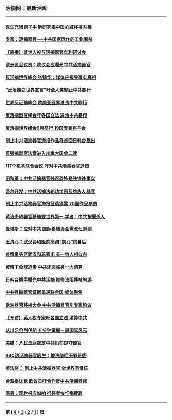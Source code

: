 ### 活摘网：最新活动
---
#### [医生充当刽子手 新研究揭中国心脏移植内幕](../../pages/nf5883/n13772291.md?07140430) 
#### [专家：活摘器官──中共国家运作的工业屠杀](../../pages/nf5883/n13761178.md?07140430) 
#### [【直播】普世人权与活摘器官牟利研讨会](../../pages/nf5883/n13425146.md?07140430) 
#### [欧洲议会议员：欧议会应曝光中共活摘器官](../../pages/nf5883/n13336571.md?07140430) 
#### [反活摘世界峰会 张锦华：媒体应报导事实真相](../../pages/nf5883/n13278502.md?07140430) 
#### [“反活摘之世界宣言”吁全人类制止中共暴行](../../pages/nf5883/n13259730.md?07140430) 
#### [世界反活摘峰会 欧美亚医界谴责中共罪行](../../pages/nf5883/n13253550.md?07140430) 
#### [反活摘器官峰会吁各国立法 惩治中共暴行](../../pages/nf5883/n13245052.md?07140430) 
#### [反活摘世界峰会9月举行 19国专家将与会](../../pages/nf5883/n13201492.md?07140430) 
#### [制止中共活摘器官海报作品将巡回日韩台展出](../../pages/nf5883/n13177791.md?07140430) 
#### [反强摘器官法案进入加拿大国会二读](../../pages/nf5883/n13033450.md?07140430) 
#### [117个机构联合会议 吁对中共活摘器官追责](../../pages/nf5883/n12775087.md?07140430) 
#### [田秋堇：中共活摘器官残忍恐怖是铁铮铮事实](../../pages/nf5883/n12702148.md?07140430) 
#### [吾尔开希：中共活摘法轮功学员及维族人器官](../../pages/nf5883/n12693197.md?07140430) 
#### [制止中共活摘器官海报征选颁奖 70国作品参赛](../../pages/nf5883/n12692050.md?07140430) 
#### [黄洁夫称器官移植要世界第一 学者：中共按需杀人](../../pages/nf5883/n12572329.md?07140430) 
#### [麦塔斯：应对中共 国际移植协会需改七原则](../../pages/nf5883/n12514711.md?07140430) 
#### [玉清心：武汉协和医院高调“换心”的幕后](../../pages/nf5883/n12298730.md?07140430) 
#### [疫情重灾区武汉和苏家屯 有一惊人相似点](../../pages/nf5883/n12150824.md?07140430) 
#### [疫情下全球追责 中共还面临另一大清算](../../pages/nf5883/n12070397.md?07140430) 
#### [日韩台携手曝光中共活摘 推修法阻移植旅游](../../pages/nf5883/n11712046.md?07140430) 
#### [中共强摘器官证据呈递联合国 媒体聚焦](../../pages/nf5883/n11546426.md?07140430) 
#### [欧洲器官移植大会 中共活摘器官引专家热议](../../pages/nf5883/n11539095.md?07140430) 
#### [【专访】英人权专家吁各国立法 清算中共](../../pages/nf5883/n11367315.md?07140430) 
#### [从川习会到伊朗 五分钟掌握一周国际风云](../../pages/nf5883/n11338520.md?07140430) 
#### [美媒：人民法庭裁定中共仍在掠夺器官](../../pages/nf5883/n11334897.md?07140430) 
#### [BBC访活摘器官医生：被洗脑后无罪恶感](../../pages/nf5883/n11335935.md?07140430) 
#### [英法庭： 制止中共活摘器官 全世界有责任](../../pages/nf5883/n11330691.md?07140430) 
#### [台监委访欧 欧议员吁合作反中共活摘器官](../../pages/nf5883/n11109190.md?07140430) 
#### [唐恩：现世报应如响 行恶者快忏悔赎罪](../../pages/nf5883/n11104016.md?07140430) 

---
#### 第 [ [4](./4.md?07140430) / [3](./3.md?07140430) / [2](./2.md?07140430) / [1](./1.md?07140430) ] 页
